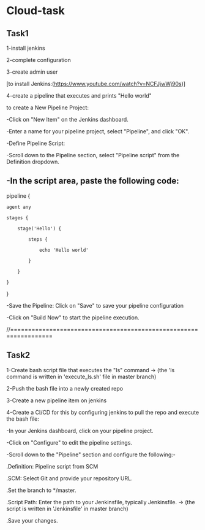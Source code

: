 # Cloud-task

Task1
------

1-install jenkins

2-complete configuration

3-create admin user

[to install Jenkins:(https://www.youtube.com/watch?v=NCFJjwWj90s)]

4-create a pipeline that executes and prints "Hello world"

to create a New Pipeline Project:

-Click on "New Item" on the Jenkins dashboard.

-Enter a name for your pipeline project, select "Pipeline", and click "OK".

-Define Pipeline Script:

-Scroll down to the Pipeline section, select "Pipeline script" from the Definition dropdown.

-In the script area, paste the following code:
-

pipeline {

    agent any
    
    stages {
    
        stage('Hello') {
        
            steps {
            
                echo 'Hello world'
                
            }
            
        }
        
    }
    
}

-Save the Pipeline: Click on "Save" to save your pipeline configuration

-Click on "Build Now" to start the pipeline execution.

//==================================================================

Task2
-----

1-Create bash script file that executes the "Is" command -> (the 'ls command is written in 'execute_ls.sh' file in master branch)

2-Push the bash file into a newly created repo

3-Create a new pipeline item on jenkins 

4-Create a CI/CD for this by configuring jenkins to pull the repo and execute the bash file:

-In your Jenkins dashboard, click on your pipeline project.

-Click on "Configure" to edit the pipeline settings.

-Scroll down to the "Pipeline" section and configure the following:-

.Definition: Pipeline script from SCM

.SCM: Select Git and provide your repository URL.

.Set the branch to */master.

.Script Path: Enter the path to your Jenkinsfile, typically Jenkinsfile. -> (the script is written in 'Jenkinsfile' in master branch)

.Save your changes.

